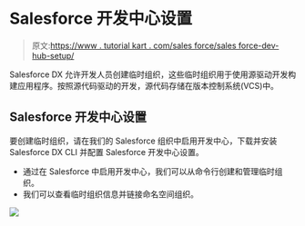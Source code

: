 # Salesforce 开发中心设置

> 原文:[https://www . tutorial kart . com/sales force/sales force-dev-hub-setup/](https://www.tutorialkart.com/salesforce/salesforce-dev-hub-setup/)

Salesforce DX 允许开发人员创建临时组织，这些临时组织用于使用源驱动开发构建应用程序。按照源代码驱动的开发，源代码存储在版本控制系统(VCS)中。

## Salesforce 开发中心设置

要创建临时组织，请在我们的 Salesforce 组织中启用开发中心，下载并安装 Salesforce DX CLI 并配置 Salesforce 开发中心设置。

*   通过在 Salesforce 中启用开发中心，我们可以从命令行创建和管理临时组织。
*   我们可以查看临时组织信息并链接命名空间组织。

[![](../Images/925da31b32d6bc3827932f6c8afb11bb.png)](https://www.tutorialkart.com/)